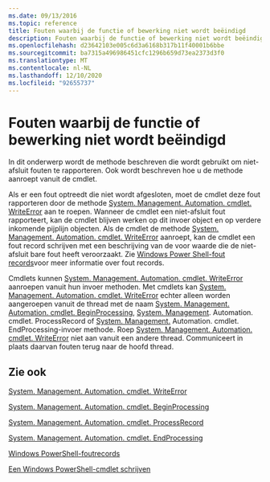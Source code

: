 ```yaml
---
ms.date: 09/13/2016
ms.topic: reference
title: Fouten waarbij de functie of bewerking niet wordt beëindigd
description: Fouten waarbij de functie of bewerking niet wordt beëindigd
ms.openlocfilehash: d23642103e005c6d3a6168b317b11f40001b6bbe
ms.sourcegitcommit: ba7315a496986451cfc1296b659d73ea2373d3f0
ms.translationtype: MT
ms.contentlocale: nl-NL
ms.lasthandoff: 12/10/2020
ms.locfileid: "92655737"
---
```

# <a name="non-terminating-errors"></a>Fouten waarbij de functie of bewerking niet wordt beëindigd

In dit onderwerp wordt de methode beschreven die wordt gebruikt om niet-afsluit fouten te rapporteren. Ook wordt beschreven hoe u de methode aanroept vanuit de cmdlet.

Als er een fout optreedt die niet wordt afgesloten, moet de cmdlet deze fout rapporteren door de methode [System. Management. Automation. cmdlet. WriteError](/dotnet/api/System.Management.Automation.Cmdlet.WriteError) aan te roepen. Wanneer de cmdlet een niet-afsluit fout rapporteert, kan de cmdlet blijven werken op dit invoer object en op verdere inkomende pijplijn objecten. Als de cmdlet de methode [System. Management. Automation. cmdlet. WriteError](/dotnet/api/System.Management.Automation.Cmdlet.WriteError) aanroept, kan de cmdlet een fout record schrijven met een beschrijving van de voor waarde die de niet-afsluit bare fout heeft veroorzaakt. Zie [Windows Power Shell-fout records](./windows-powershell-error-records.md)voor meer informatie over fout records.

Cmdlets kunnen [System. Management. Automation. cmdlet. WriteError](/dotnet/api/System.Management.Automation.Cmdlet.WriteError) aanroepen vanuit hun invoer methoden. Met cmdlets kan [System. Management. Automation. cmdlet. WriteError](/dotnet/api/System.Management.Automation.Cmdlet.WriteError) echter alleen worden aangeroepen vanuit de thread met de naam [System. Management. Automation. cmdlet. BeginProcessing](/dotnet/api/System.Management.Automation.Cmdlet.BeginProcessing), [System. Management](/dotnet/api/System.Management.Automation.Cmdlet.ProcessRecord). Automation. cmdlet. ProcessRecord of [System. Management.](/dotnet/api/System.Management.Automation.Cmdlet.EndProcessing) Automation. cmdlet. EndProcessing-invoer methode. Roep [System. Management. Automation. cmdlet. WriteError](/dotnet/api/System.Management.Automation.Cmdlet.WriteError) niet aan vanuit een andere thread. Communiceert in plaats daarvan fouten terug naar de hoofd thread.

## <a name="see-also"></a>Zie ook

[System. Management. Automation. cmdlet. WriteError](/dotnet/api/System.Management.Automation.Cmdlet.WriteError)

[System. Management. Automation. cmdlet. BeginProcessing](/dotnet/api/System.Management.Automation.Cmdlet.BeginProcessing)

[System. Management. Automation. cmdlet. ProcessRecord](/dotnet/api/System.Management.Automation.Cmdlet.ProcessRecord)

[System. Management. Automation. cmdlet. EndProcessing](/dotnet/api/System.Management.Automation.Cmdlet.EndProcessing)

[Windows PowerShell-foutrecords](./windows-powershell-error-records.md)

[Een Windows PowerShell-cmdlet schrijven](./writing-a-windows-powershell-cmdlet.md)
